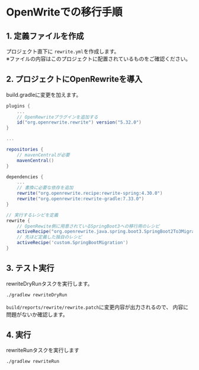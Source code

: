 # OpenWriteでの移行手順

## 1. 定義ファイルを作成

プロジェクト直下に `rewrite.yml`を作成します。  
※ファイルの内容はこのプロジェクトに配置されているものをご確認ください。

## 2. プロジェクトにOpenRewriteを導入

build.gradleに変更を加えます。

```groovy
plugins {
    ...
    // OpenRewriteプラグインを追加する
    id("org.openrewrite.rewrite") version("5.32.0")
}

...

repositories {
    // mavenCentralが必要
    mavenCentral()
}

dependencies {
    ...
    // 書換に必要な依存を追加
    rewrite("org.openrewrite.recipe:rewrite-spring:4.30.0")
    rewrite("org.openrewrite:rewrite-gradle:7.33.0")
}

// 実行するレシピを定義
rewrite {
    // OpenRewite側に用意されているSpringBoot3への移行用のレシピ
    activeRecipe("org.openrewrite.java.spring.boot3.SpringBoot2To3Migration")
    // 先ほど定義した独自のレシピ
    activeRecipe('custom.SpringBootMigration')
}
```

## 3. テスト実行

rewriteDryRunタスクを実行します。

```bash
./gradlew rewriteDryRun
```

`build/reports/rewrite/rewrite.patch`に変更内容が出力されるので、
内容に問題がないか確認します。

## 4. 実行

rewriteRunタスクを実行します

```bash
./gradlew rewriteRun
```